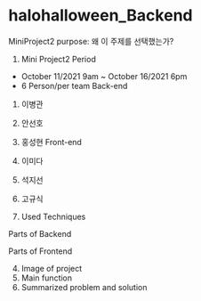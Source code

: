 # halohalloween_Backend
MiniProject2
purpose: 왜 이 주제를 선택했는가? 

1. Mini Project2 Period
  - October 11/2021 9am ~ October 16/2021 6pm
  - 6 Person/per team
  Back-end
  1. 이병관
  2. 안선호
  3. 홍성현
  Front-end
  4. 이미다
  5. 석지선
  6. 고규식

2. Used Techniques

Parts of Backend

Parts of Frontend

4. Image of project
5. Main function
6. Summarized problem and solution
   
